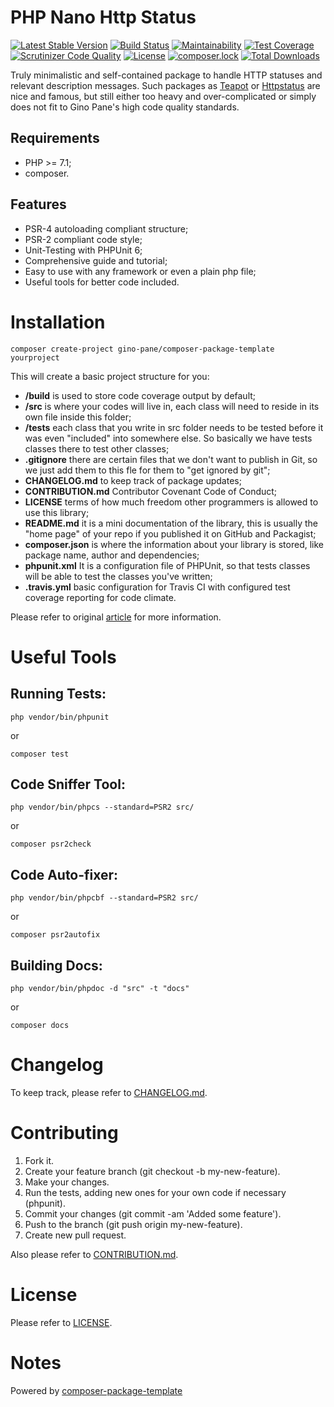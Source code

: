 PHP Nano Http Status
============

[![Latest Stable Version](https://poser.pugx.org/gino-pane/nano-http-status/v/stable)](https://packagist.org/packages/gino-pane/nano-http-status)
[![Build Status](https://travis-ci.org/GinoPane/php-nano-rest.svg?branch=master)](https://travis-ci.org/GinoPane/php-nano-rest)
[![Maintainability](https://img.shields.io/codeclimate/maintainability/GinoPane/php-nano-http-status.svg)](https://codeclimate.com/github/GinoPane/php-nano-http-status/maintainability)
[![Test Coverage](https://img.shields.io/codeclimate/coverage/github/GinoPane/php-nano-http-status.svg)](https://codeclimate.com/github/GinoPane/php-nano-http-status/test_coverage)
[![Scrutinizer Code Quality](https://scrutinizer-ci.com/g/GinoPane/php-nano-rest/badges/quality-score.png?b=master)](https://scrutinizer-ci.com/g/GinoPane/php-nano-http-status/?branch=master)
[![License](https://poser.pugx.org/gino-pane/nano-http-status/license)](https://packagist.org/packages/gino-pane/nano-http-status)
[![composer.lock](https://poser.pugx.org/gino-pane/nano-http-status/composerlock)](https://packagist.org/packages/gino-pane/nano-http-status)
[![Total Downloads](https://poser.pugx.org/gino-pane/nano-http-status/downloads)](https://packagist.org/packages/gino-pane/nano-http-status)

Truly minimalistic and self-contained package to handle HTTP statuses and relevant description messages. Such packages as 
[Teapot](https://github.com/shrikeh/teapot) or [Httpstatus](https://github.com/lukasoppermann/http-status) are nice and famous, but still
either too heavy and over-complicated or simply does not fit to Gino Pane's high code quality standards.

Requirements
------------

* PHP >= 7.1;
* composer.

Features
--------

* PSR-4 autoloading compliant structure;
* PSR-2 compliant code style;
* Unit-Testing with PHPUnit 6;
* Comprehensive guide and tutorial;
* Easy to use with any framework or even a plain php file;
* Useful tools for better code included.

Installation
============

    composer create-project gino-pane/composer-package-template yourproject
    
This will create a basic project structure for you:

* **/build** is used to store code coverage output by default;
* **/src** is where your codes will live in, each class will need to reside in its own file inside this folder;
* **/tests** each class that you write in src folder needs to be tested before it was even "included" into somewhere else. So basically we have tests classes there to test other classes;
* **.gitignore** there are certain files that we don't want to publish in Git, so we just add them to this fle for them to "get ignored by git";
* **CHANGELOG.md** to keep track of package updates;
* **CONTRIBUTION.md** Contributor Covenant Code of Conduct;
* **LICENSE** terms of how much freedom other programmers is allowed to use this library;
* **README.md** it is a mini documentation of the library, this is usually the "home page" of your repo if you published it on GitHub and Packagist;
* **composer.json** is where the information about your library is stored, like package name, author and dependencies;
* **phpunit.xml** It is a configuration file of PHPUnit, so that tests classes will be able to test the classes you've written;
* **.travis.yml** basic configuration for Travis CI with configured test coverage reporting for code climate.

Please refer to original [article](http://www.darwinbiler.com/creating-composer-package-library/) for more information.

Useful Tools
============

Running Tests:
--------

    php vendor/bin/phpunit
 
 or 
 
    composer test

Code Sniffer Tool:
------------------

    php vendor/bin/phpcs --standard=PSR2 src/
 
 or
 
    composer psr2check

Code Auto-fixer:
----------------

    php vendor/bin/phpcbf --standard=PSR2 src/ 
    
 or
 
    composer psr2autofix
 
 
Building Docs:
--------

    php vendor/bin/phpdoc -d "src" -t "docs"
 
 or 
 
    composer docs

Changelog
=========

To keep track, please refer to [CHANGELOG.md](https://github.com/GinoPane/composer-package-template/blob/master/CHANGELOG.md).

Contributing
============

1. Fork it.
2. Create your feature branch (git checkout -b my-new-feature).
3. Make your changes.
4. Run the tests, adding new ones for your own code if necessary (phpunit).
5. Commit your changes (git commit -am 'Added some feature').
6. Push to the branch (git push origin my-new-feature).
7. Create new pull request.

Also please refer to [CONTRIBUTION.md](https://github.com/GinoPane/composer-package-template/blob/master/CONTRIBUTION.md).

License
=======

Please refer to [LICENSE](https://github.com/GinoPane/composer-package-template/blob/master/LICENSE).
 
Notes
=====
 
Powered by [composer-package-template](https://github.com/GinoPane/composer-package-template)
